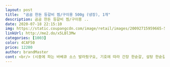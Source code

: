 ```yaml
---
layout: post 
title:  "곰곰 한돈 등갈비 찜/구이용 500g (냉장), 1개" 
description: 곰곰 한돈 등갈비 찜/구이용 ..
date: 2020-07-18 22:15:10 
img: https://static.coupangcdn.com/image/retail/images/20092715959665-5815316e-0673-41c7-b5d6-ef67d53dcc9c.jpg 
linkUrl: http://me2.do/x5LBl3Mw 
categories: [1003] 
color: 4CAF50 
price: 12280 
author: brandMaster 
cont: <br/> (시중에 파는 바베큐 소스 발라줬구요, 기호에 따라 간장 한숟갈, 설탕 한숟갈, 케쳡 한숟갈 정도 첨가 가능합니다.<br/>)<br/>(중간에 사과와 양파는 건져냄)<br/><br/> -<br/> -소스레시피는<br/> -<br/> -<br/>1) 먼저 고기를 찬물에 담궈 핏물을 제거합니다.<br/><br/>1.<br/> 500g이 어느 정도인지 감이 안오시나요?<br/>2) 저는 살균 작용을 위해 다시마/마늘/대파뿌리/월계수 잎을 넣은 끓는 물에 고기를 살짝 데쳐 불순물을 제거했습니다.<br/> (생략가능)<br/>2.<br/> 맛이 기가 막혔습니다 )!! 고기 누린내도 안나고<br/>3) 에어프라이 예열되지 않은 상태에서 200도 15분 상태 봐가면서 익혀주세요.<br/><br/>3.<br/> 신선도 <br/> - 완전 ㅠㅠ 색하며 ㅠㅠ 진짜 신선했어요 ㅠㅠ 조리해서 먹을 때도 신선함이 느껴질 정도 ㅋㅋ 좀 과장되었나요?ㅋㅋ<br/>4) 안쪽까지 익은게 확인 되면 준비된 소스를 발라줍니다.<br/><br/>5) 발라준 상태로 160도 10분 정도 돌려주시고 이 때 소스가 타지 않게 중간에 계속 확인 해 주세요.<br/><br/>6) 마지막으로 한 번 더 소스를 덧바르고 120도 5분 정도 돌려줍니다.<br/><br/>7) 맛나게 먹습니다.<br/><br/>등갈비 찜 레시피 <br/>[곰곰 한돈 등갈비 찜/구이용 500g (냉장), 1개]<br/> 
---
```

 